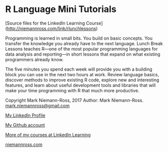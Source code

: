# R Language Mini Tutorials
[Source files for the LinkedIn Learning Course] (http://niemannross.com/link/rlunchlessons)

Programming is learned in small bits. You build on basic concepts. You transfer the knowledge you already have to the next language. Lunch Break Lessons teaches R—one of the most popular programming languages for data analysis and reporting—in short lessons that expand on what existing programmers already know.

The five minutes you spend each week will provide you with a building block you can use in the next two hours at work. Review language basics, discover methods to improve existing R code, explore new and interesting features, and learn about useful development tools and libraries that will make your time programming with R that much more productive.

Copyright Mark Niemann-Ross, 2017
Author: Mark Niemann-Ross. mark.niemannross@gmail.com

[My LinkedIn Profile](https://www.linkedin.com/in/markniemannross/)

[My Github account](https://github.com/mnr)

[More of my courses at LinkedIn Learning](https://www.linkedin.com/learning/search?entityType=COURSE&keywords=mark%20niemann-ross?trk=insiders_215756_learning)

[niemannross.com](http://www.niemannross.com)
